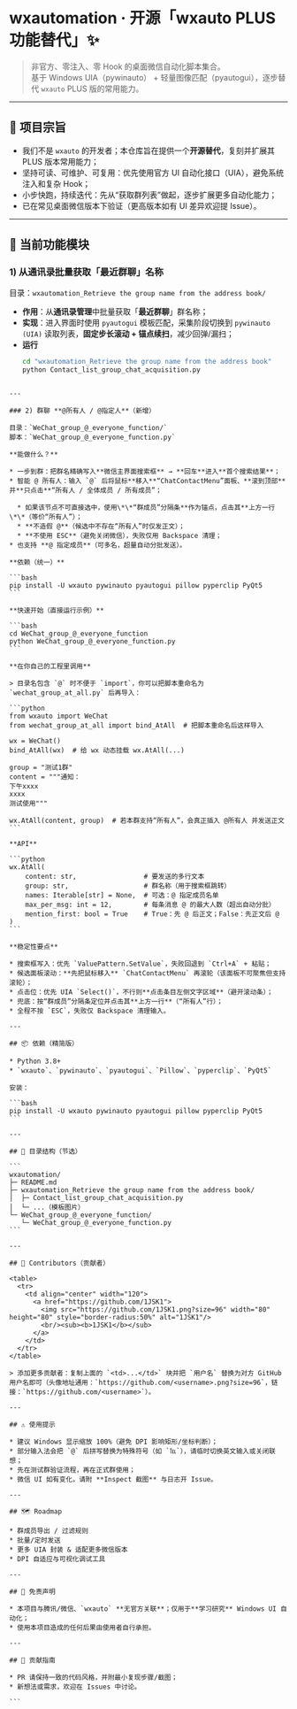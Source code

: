 # wxautomation · 开源「wxauto PLUS 功能替代」✨

> 非官方、零注入、零 Hook 的桌面微信自动化脚本集合。  
> 基于 Windows UIA（pywinauto） + 轻量图像匹配（pyautogui），逐步替代 `wxauto` PLUS 版的常用能力。

---

## 🧭 项目宗旨

- 我们不是 `wxauto` 的开发者；本仓库旨在提供一个**开源替代**，复刻并扩展其 PLUS 版本常用能力；
- 坚持可读、可维护、可复用：优先使用官方 UI 自动化接口（UIA），避免系统注入和复杂 Hook；
- 小步快跑，持续迭代：先从“获取群列表”做起，逐步扩展更多自动化能力；
- 已在常见桌面微信版本下验证（更高版本如有 UI 差异欢迎提 Issue）。

---

## 📂 当前功能模块

### 1) 从通讯录批量获取「最近群聊」名称
目录：`wxautomation_Retrieve the group name from the address book/`

- **作用**：从**通讯录管理**中批量获取「**最近群聊**」群名称；  
- **实现**：进入界面时使用 `pyautogui` 模板匹配，采集阶段切换到 `pywinauto (UIA)` 读取列表，**固定步长滚动 + 锚点续扫**，减少回弹/漏扫；  
- **运行**
  ```bash
  cd "wxautomation_Retrieve the group name from the address book"
  python Contact_list_group_chat_acquisition.py
````

---

### 2) 群聊 **@所有人 / @指定人**（新增）

目录：`WeChat_group_@_everyone_function/`
脚本：`WeChat_group_@_everyone_function.py`

**能做什么？**

* 一步到群：把群名精确写入**微信主界面搜索框** → **回车**进入**首个搜索结果**；
* 智能 @ 所有人：输入 `@` 后将鼠标**移入**“ChatContactMenu”面板、**滚到顶部**并**只点击**“所有人 / 全体成员 / 所有成员”；

  * 如果该节点不可直接选中，使用\*\*“群成员”分隔条**作为锚点，点击其**上方一行\*\*（等价“所有人”）；
  * **不造假 @**（候选中不存在“所有人”时仅发正文）；
  * **不使用 ESC**（避免关闭微信），失败仅用 Backspace 清理；
* 也支持 **@ 指定成员**（可多名，超量自动分批发送）。

**依赖（统一）**

```bash
pip install -U wxauto pywinauto pyautogui pillow pyperclip PyQt5
```

**快速开始（直接运行示例）**

```bash
cd WeChat_group_@_everyone_function
python WeChat_group_@_everyone_function.py
```

**在你自己的工程里调用**

> 目录名包含 `@` 时不便于 `import`，你可以把脚本重命名为 `wechat_group_at_all.py` 后再导入：

```python
from wxauto import WeChat
from wechat_group_at_all import bind_AtAll  # 把脚本重命名后这样导入

wx = WeChat()
bind_AtAll(wx)  # 给 wx 动态挂载 wx.AtAll(...)

group = "测试1群"
content = """通知：
下午xxxx
xxxx
测试使用"""

wx.AtAll(content, group)  # 若本群支持“所有人”，会真正插入 @所有人 并发送正文
```

**API**

```python
wx.AtAll(
    content: str,                 # 要发送的多行文本
    group: str,                   # 群名称（用于搜索框跳转）
    names: Iterable[str] = None,  # 可选：@ 指定成员名单
    max_per_msg: int = 12,        # 每条消息 @ 的最大人数（超出自动分批）
    mention_first: bool = True    # True：先 @ 后正文；False：先正文后 @
)
```

**稳定性要点**

* 搜索框写入：优先 `ValuePattern.SetValue`，失败回退到 `Ctrl+A` + 粘贴；
* 候选面板滚动：**先把鼠标移入** `ChatContactMenu` 再滚轮（该面板不可聚焦但支持滚轮）；
* 点击位：优先 UIA `Select()`，不行则**点击条目左侧文字区域**（避开滚动条）；
* 兜底：按“群成员”分隔条定位并点击其**上方一行**（“所有人”行）；
* 全程不按 `ESC`，失败仅 Backspace 清理输入。

---

## 📦 依赖（精简版）

* Python 3.8+
* `wxauto`、`pywinauto`、`pyautogui`、`Pillow`、`pyperclip`、`PyQt5`

安装：

```bash
pip install -U wxauto pywinauto pyautogui pillow pyperclip PyQt5
```

---

## 🧱 目录结构（节选）

```
wxautomation/
├─ README.md
├─ wxautomation_Retrieve the group name from the address book/
│  ├─ Contact_list_group_chat_acquisition.py
│  └─ ...（模板图片）
└─ WeChat_group_@_everyone_function/
   └─ WeChat_group_@_everyone_function.py
```

---

## 👥 Contributors（贡献者）

<table>
  <tr>
    <td align="center" width="120">
      <a href="https://github.com/1JSK1">
        <img src="https://github.com/1JSK1.png?size=96" width="80" height="80" style="border-radius:50%" alt="1JSK1"/>
        <br/><sub><b>1JSK1</b></sub>
      </a>
    </td>
  </tr>
</table>

> 添加更多贡献者：复制上面的 `<td>...</td>` 块并把 `用户名` 替换为对方 GitHub 用户名即可（头像地址通用：`https://github.com/<username>.png?size=96`，链接：`https://github.com/<username>`）。

---

## ⚠️ 使用提示

* 建议 Windows 显示缩放 100%（避免 DPI 影响矩形/坐标判断）；
* 部分输入法会把 `@` 后拼写替换为特殊符号（如 `℡`），请临时切换英文输入或关闭联想；
* 先在测试群验证流程，再在正式群使用；
* 微信 UI 如有变化，请附 **Inspect 截图** 与日志开 Issue。

---

## 🗺️ Roadmap

* 群成员导出 / 过滤规则
* 批量/定时发送
* 更多 UIA 封装 & 适配更多微信版本
* DPI 自适应与可视化调试工具

---

## 📜 免责声明

* 本项目与腾讯/微信、`wxauto` **无官方关联**；仅用于**学习研究** Windows UI 自动化；
* 使用本项目造成的任何后果由使用者自行承担。

---

## 🤝 贡献指南

* PR 请保持一致的代码风格，并附最小复现步骤/截图；
* 新想法或需求，欢迎在 Issues 中讨论。

```

